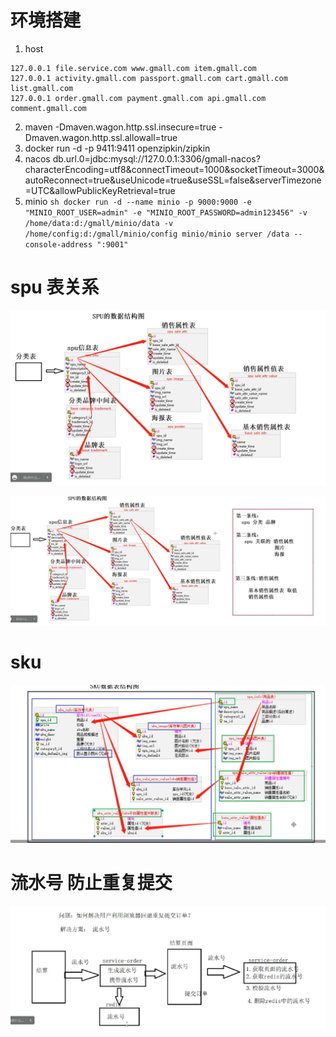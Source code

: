 # 环境搭建
1. host
```text
127.0.0.1 file.service.com www.gmall.com item.gmall.com 
127.0.0.1 activity.gmall.com passport.gmall.com cart.gmall.com list.gmall.com 
127.0.0.1 order.gmall.com payment.gmall.com api.gmall.com comment.gmall.com
```
2. maven -Dmaven.wagon.http.ssl.insecure=true -Dmaven.wagon.http.ssl.allowall=true
3. docker run -d -p 9411:9411 openzipkin/zipkin
4. nacos db.url.0=jdbc:mysql://127.0.0.1:3306/gmall-nacos?characterEncoding=utf8&connectTimeout=1000&socketTimeout=3000&autoReconnect=true&useUnicode=true&useSSL=false&serverTimezone=UTC&allowPublicKeyRetrieval=true
5. minio ```sh docker run -d --name minio -p 9000:9000 -e "MINIO_ROOT_USER=admin" -e "MINIO_ROOT_PASSWORD=admin123456" -v /home/data:d:/gmall/minio/data -v  /home/config:d:/gmall/minio/config minio/minio server /data --console-address ":9001"```

# spu 表关系
![spu](https://raw.githubusercontent.com/wjlong1128/images/main/xczx/202304221708870.png)

![spu](https://raw.githubusercontent.com/wjlong1128/images/main/xczx/202304221712785.png)

# sku
![sku](https://raw.githubusercontent.com/wjlong1128/images/main/xczx/202304231056390.png)

# 流水号 防止重复提交
![](https://raw.githubusercontent.com/wjlong1128/images/main/xczx/202304281415791.png)
